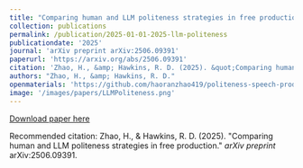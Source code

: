 ```yaml
---
title: "Comparing human and LLM politeness strategies in free production"
collection: publications
permalink: /publication/2025-01-01-2025-llm-politeness
publicationdate: '2025' 
journal: 'arXiv preprint arXiv:2506.09391'
paperurl: 'https://arxiv.org/abs/2506.09391'
citation: 'Zhao, H., &amp; Hawkins, R. D. (2025). &quot;Comparing human and LLM politeness strategies in free production.&quot; <i>arXiv preprint</i> arXiv:2506.09391.'
authors: "Zhao, H., &amp; Hawkins, R. D."
openmaterials: 'https://github.com/haoranzhao419/politeness-speech-production'
image: '/images/papers/LLMPoliteness.png'
---
```


<a href='https://arxiv.org/abs/2506.09391'>Download paper here</a>

Recommended citation: Zhao, H., & Hawkins, R. D. (2025). "Comparing human and LLM politeness strategies in free production." <i>arXiv preprint</i> arXiv:2506.09391.